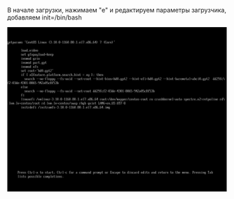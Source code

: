 В начале загрузки, нажимаем "e" и редактируем параметры загрузчика, добавляем init=/bin/bash

![alt text](https://github.com/Systimax22/Otus_HW/blob/main/Lession7/img/1.png "Редактирование")
